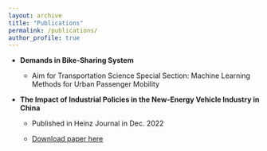 ```yaml
---
layout: archive
title: "Publications"
permalink: /publications/
author_profile: true
---
```


* **Demands in Bike-Sharing System**

  * Aim for Transportation Science Special Section: Machine Learning Methods for Urban Passenger Mobility

* **The Impact of Industrial Policies in the New-Energy Vehicle Industry in China**

  * Published in Heinz Journal in Dec. 2022

  * [Download paper here](http://jingyanjiang.github.io/files/Jingyan_Jiang-The_Impact_of_Industrial_Policies_in_the_New-Energy_Vehicle_Industry_in-China_final.pdf)


